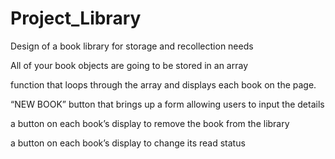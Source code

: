 # Project_Library

Design of a book library for storage and recollection needs

All of your book objects are going to be stored in an array

function that loops through the array and displays each book on the page.

“NEW BOOK” button that brings up a form allowing users to input the details

a button on each book’s display to remove the book from the library

a button on each book’s display to change its read status